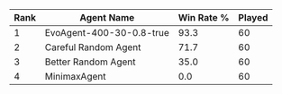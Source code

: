 | Rank | Agent Name | Win Rate % | Played |
|------|------------|----------|--------|
| 1 | EvoAgent-400-30-0.8-true | 93.3 | 60 |
| 2 | Careful Random Agent | 71.7 | 60 |
| 3 | Better Random Agent | 35.0 | 60 |
| 4 | MinimaxAgent | 0.0 | 60 |